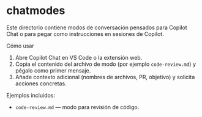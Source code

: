 # chatmodes

Este directorio contiene modos de conversación pensados para Copilot Chat o para pegar como instrucciones en sesiones de Copilot.

Cómo usar
1. Abre Copilot Chat en VS Code o la extensión web.
2. Copia el contenido del archivo de modo (por ejemplo `code-review.md`) y pégalo como primer mensaje.
3. Añade contexto adicional (nombres de archivos, PR, objetivo) y solicita acciones concretas.

Ejemplos incluidos:
- `code-review.md` — modo para revisión de código.
